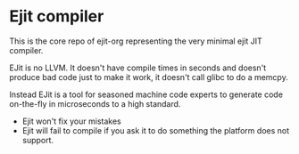 # Ejit compiler

This is the core repo of ejit-org representing the very minimal ejit JIT compiler.

EJit is no LLVM. It doesn't have compile times in seconds and doesn't produce bad code
just to make it work, it doesn't call glibc to do a memcpy.

Instead EJit is a tool for seasoned machine code experts to generate code on-the-fly
in microseconds to a high standard.

* Ejit won't fix your mistakes
* Ejit will fail to compile if you ask it to do something the platform does not support.

